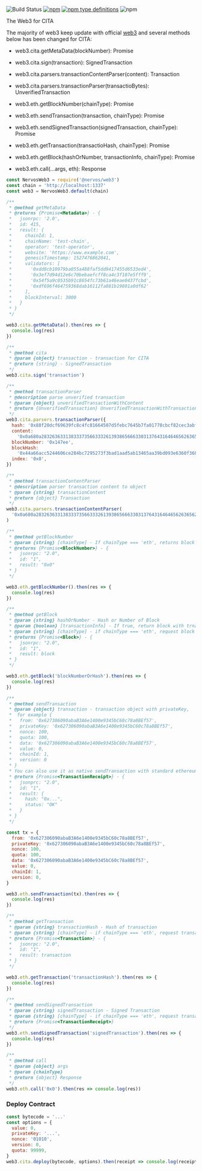 ![Build Status](https://travis-ci.org/CITA-Toys/web3.svg?branch=master)
[![npm](https://img.shields.io/npm/v/npm.svg)](https://www.npmjs.com/package/@nervos/web3)
[![npm type definitions](https://img.shields.io/npm/types/chalk.svg)](https://www.npmjs.com/package/@nervos/web3)
![npm](https://img.shields.io/npm/l/express.svg)

The Web3 for CITA

The majority of web3 keep update with official [web3](https://github.com/ethereum/web3.js/) and several methods below has been changed for CITA:

- web3.cita.getMetaData(blockNumber): Promise<Metadata>

- web3.cita.sign(transaction): SignedTransaction

- web3.cita.parsers.transactionContentParser(content): Transaction

- web3.cita.parsers.transactionParser(transactioBytes): UnverifiedTransaction

- web3.eth.getBlockNumber(chainType): Promise<BlockNumber>

- web3.eth.sendTransaction(transaction, chainType): Promise<TransactionReceipt>

- web3.eth.sendSignedTransaction(signedTransaction, chainType): Promise<TransactionReceipt>

- web3.eth.getTransaction(transactioHash, chainType): Promise<Transaction>

- web3.eth.getBlock(hashOrNumber, transactionInfo, chainType): Promise<Block>

- web3.eth.call(...args, eth): Response

```javascript
const NervosWeb3 = require('@nervos/web3')
const chain = 'http://localhost:1337'
const web3 = NervosWeb3.default(chain)

/**
 * @method getMetaData
 * @returns {Promise<Metadata>} - {
 *   jsonrpc: '2.0',
 *   id: 415,
 *   result: {
 *     chainId: 1,
 *     chainName: 'test-chain',
 *     operator: 'test-operator',
 *     website: 'https://www.example.com',
 *     genesisTimestamp: 1527476862041,
 *     validators: [
 *       '0xdd8cb10979ba055a488faf5dd9417455d6533ed4',
 *       '0x3ef7d94d12e6c70bebaefcff8ca4c3f107e5fff9',
 *       '0x54f5a9c0535b91c8654fc73b61a46eae0437fcbd',
 *       '0xdf696f464759368dab16112fa881b19801a0df62'
 *     ],
 *     blockInterval: 3000
 *   }
 * }
 */

web3.cita.getMetaData().then(res => {
  console.log(res)
})

/**
 * @method cita
 * @param {object} transaction - transaction for CITA
 * @return {string} - SignedTransaction
 */
web3.cita.sign('transaction')

/**
 * @method transactionParser
 * @description parse unverified transaction
 * @param {object} unverifiedTransactionWithContent
 * @return {UnverifiedTransaction} UnverifiedTransactionWithTransactionObject
 */
web3.cita.parsers.transactionParser({
  hash: '0x88f20dcf69639fc8c4fc81664507d5febc7645b7fa01778cbcf82cec3abf3826',
  content:
    '0x0a680a283263633138333735663332613938656663303137643164646562636562643666396565373531353212103432353036616636633234383861623718c0843d20bc900532200000000000000000000000000000000000000000000000000de0b6b3a764000038011241f1be166145fa40a8f694da1e22861acd398d51a1c71d2763323a5c6415b7773d30fda2a307f715365ce62eda0f6a2e1e97e7599e1a4f34540c4f6a584f17711f00',
  blockNumber: '0x147ee',
  blockHash:
    '0x44a66acc5244606ce284bc7295273f3bad1aad5ab13465aa39bd093e6360f368',
  index: '0x0',
})

/**
 * @method transactionContentParser
 * @description parser transaction content to object
 * @param {string} transactionContent
 * @return {object} Transaction
 */
web3.cita.parsers.transactionContentParser(
  '0x0a680a283263633138333735663332613938656663303137643164646562636562643666396565373531353212103432353036616636633234383861623718c0843d20bc900532200000000000000000000000000000000000000000000000000de0b6b3a764000038011241f1be166145fa40a8f694da1e22861acd398d51a1c71d2763323a5c6415b7773d30fda2a307f715365ce62eda0f6a2e1e97e7599e1a4f34540c4f6a584f17711f00',
)

/**
 * @method getBlockNumber
 * @param {string} [chainType] - If chainType === 'eth', returns block number of Ethereum
 * @returns {Promise<BlockNumber>} - {
 *   jsonrpc: "2.0",
 *   id: "1",
 *   result: "0x0"
 * }
 */

web3.eth.getBlockNumber().then(res => {
  console.log(res)
})

/**
 * @method getBlock
 * @param {string} hashOrNumber - Hash or Number of Block
 * @param {boolean} [transactionInfo] - If true, return block with trnasaction content, else return block with transaction hash
 * @param {string} [chainType] - if chainType === 'eth', request block of Ethereum
 * @returns {Promise<Block>} - {
 *   jsonrpc: "2.0",
 *   id: "1",
 *   result: block
 * }
 */

web3.eth.getBlock('blockNumberOrHash').then(res => {
  console.log(res)
})

/**
 * @method sendTransaction
 * @param {object} transaction - transaction object with privateKey,
 *  for example {
 *   from: '0x627306090abaB3A6e1400e9345bC60c78a8BEf57',
 *   privateKey: '0x627306090abaB3A6e1400e9345bC60c78a8BEf57',
 *   nonce: 100,
 *   quota: 100,
 *   data: '0x627306090abaB3A6e1400e9345bC60c78a8BEf57',
 *   value: 0,
 *   chainId: 1,
 *   version: 0
 * }
 * You can also use it as native sendTransaction with standard ethereum transaction
 * @return {Promise<TransactionReceipt>} - {
 *   jsonprc: "2.0",
 *   id: "1",
 *   result: {
 *     hash: "0x...",
 *     status: "OK"
 *   }
 * }
 */

const tx = {
  from: '0x627306090abaB3A6e1400e9345bC60c78a8BEf57',
  privateKey: '0x627306090abaB3A6e1400e9345bC60c78a8BEf57',
  nonce: 100,
  quota: 100,
  data: '0x627306090abaB3A6e1400e9345bC60c78a8BEf57',
  value: 0,
  chainId: 1,
  version: 0,
}

web3.eth.sendTransaction(tx).then(res => {
  console.log(res)
})

/**
 * @method getTransaction
 * @param {string} transactionHash - Hash of transaction
 * @param {string} [chainType] - if chainType === 'eth', request transaction of Ethereum
 * @return {Promise<Transaction>} - {
 *   jsonrpc: "2.0",
 *   id: "1",
 *   result: transaction
 * }
 */

web3.eth.getTransaction('transactionHash').then(res => {
  console.log(res)
})

/**
 * @method sendSignedTransaction
 * @param {string} signedTransaction - Signed Transaction
 * @param {string} [chainType] - if chainType === 'eth', request transaction of Ethereum
 * @return {Promise<TransactionReceipt>}
 */
web3.eth.sendSignedTransaction('signedTransaction').then(res => {
  console.log(res)
})

/**
 * @method call
 * @param {object} args
 * @param {chainType}
 * @return {object} Response
 */
web3.eth.call('0x0').then(res => console.log(res))
```

### Deploy Contract

```javascript
const bytecode = '...'
const options = {
  value: 0,
  privateKey: '...',
  nonce: '01010',
  version: 0,
  quota: 99999,
}
web3.cita.deploy(bytecode, options).then(receipt => console.log(receipt))
```
